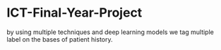 # ICT-Final-Year-Project
by using multiple techniques and deep learning models we tag multiple label on the bases of patient history.
